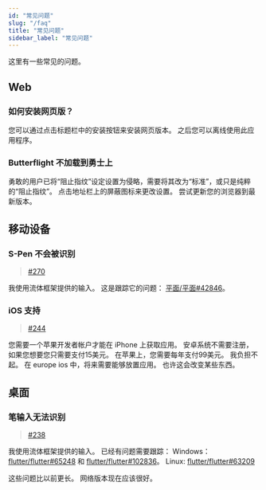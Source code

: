 ```yaml
---
id: "常见问题"
slug: "/faq"
title: "常见问题"
sidebar_label: "常见问题"
---
```


这里有一些常见的问题。

## Web

### 如何安装网页版？

您可以通过点击标题栏中的安装按钮来安装网页版本。 之后您可以离线使用此应用程序。

### Butterflight 不加载到勇士上

勇敢的用户已将“阻止指纹”设定设置为侵略，需要将其改为“标准”，或只是纯粹的“阻止指纹”。 点击地址栏上的屏蔽图标来更改设置。 尝试更新您的浏览器到最新版本。

## 移动设备

### S-Pen 不会被识别

> [#270](https://github.com/LinwoodDev/Butterfly/issues/270)

我使用流体框架提供的输入。 这是跟踪它的问题： [平面/平面#42846](https://github.com/flutter/flutter/issues/42846)。

### iOS 支持

> [#244](https://github.com/LinwoodDev/Butterfly/issues/244)

您需要一个苹果开发者帐户才能在 iPhone 上获取应用。 安卓系统不需要注册，如果您想要您只需要支付15美元。 在苹果上，您需要每年支付99美元。 我负担不起。 在 europe ios 中，将来需要能够放置应用。 也许这会改变某些东西。

## 桌面

### 笔输入无法识别

> [#238](https://github.com/LinwoodDev/Butterfly/issues/238)

我使用流体框架提供的输入。 已经有问题需要跟踪： Windows： [flutter/flutter#65248](https://github.com/flutter/flutter/issues/65248) 和 [flutter/flutter#102836](https://github.com/flutter/flutter/issues/102836)。 Linux: [flutter/flutter#63209](https://github.com/flutter/flutter/issues/63209)

这些问题比以前更长。 网络版本现在应该很好。
